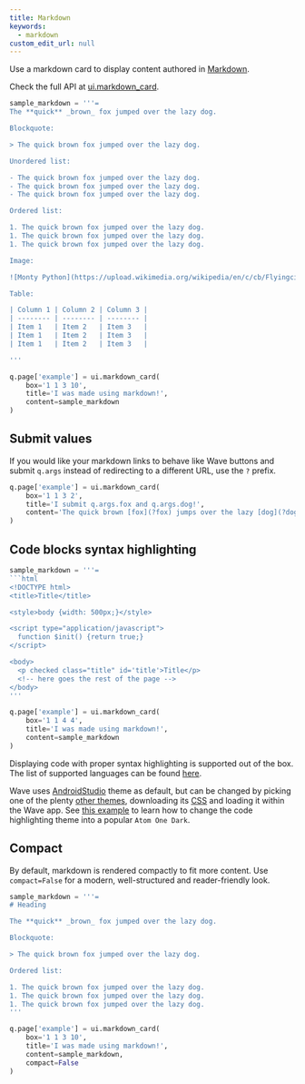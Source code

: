 ```yaml
---
title: Markdown
keywords:
  - markdown
custom_edit_url: null
---
```


Use a markdown card to display content authored in [Markdown](https://guides.github.com/features/mastering-markdown/).

Check the full API at [ui.markdown_card](/docs/api/ui#markdown_card).

```py
sample_markdown = '''=
The **quick** _brown_ fox jumped over the lazy dog.

Blockquote:

> The quick brown fox jumped over the lazy dog.

Unordered list:

- The quick brown fox jumped over the lazy dog.
- The quick brown fox jumped over the lazy dog.
- The quick brown fox jumped over the lazy dog.

Ordered list:

1. The quick brown fox jumped over the lazy dog.
1. The quick brown fox jumped over the lazy dog.
1. The quick brown fox jumped over the lazy dog.

Image:

![Monty Python](https://upload.wikimedia.org/wikipedia/en/c/cb/Flyingcircus_2.jpg)

Table:

| Column 1 | Column 2 | Column 3 |
| -------- | -------- | -------- |
| Item 1   | Item 2   | Item 3   |
| Item 1   | Item 2   | Item 3   |
| Item 1   | Item 2   | Item 3   |

'''

q.page['example'] = ui.markdown_card(
    box='1 1 3 10',
    title='I was made using markdown!',
    content=sample_markdown
)
```

## Submit values

If you would like your markdown links to behave like Wave buttons and submit `q.args` instead of redirecting to a different URL, use the `?` prefix.

```py
q.page['example'] = ui.markdown_card(
    box='1 1 3 2',
    title='I submit q.args.fox and q.args.dog!',
    content='The quick brown [fox](?fox) jumps over the lazy [dog](?dog)'
)
```

## Code blocks syntax highlighting

```py
sample_markdown = '''=
```html
<!DOCTYPE html>
<title>Title</title>

<style>body {width: 500px;}</style>

<script type="application/javascript">
  function $init() {return true;}
</script>

<body>
  <p checked class="title" id='title'>Title</p>
  <!-- here goes the rest of the page -->
</body>
'''

q.page['example'] = ui.markdown_card(
    box='1 1 4 4',
    title='I was made using markdown!',
    content=sample_markdown
)
```

Displaying code with proper syntax highlighting is supported out of the box. The list of supported languages can be found [here](https://github.com/highlightjs/highlight.js/blob/main/SUPPORTED_LANGUAGES.md).

Wave uses [AndroidStudio](https://developer.android.com/studio) theme as default, but can be changed by picking one of the plenty [other themes](https://highlightjs.org/static/demo/), downloading its [CSS](https://github.com/highlightjs/highlight.js/tree/main/src/styles) and loading it within the Wave app. See [this example](/docs/examples/markdown-code-theme) to learn how to change the code highlighting theme into a popular `Atom One Dark`.

## Compact

By default, markdown is rendered compactly to fit more content.
Use `compact=False` for a modern, well-structured and reader-friendly look.

```py
sample_markdown = '''=
# Heading

The **quick** _brown_ fox jumped over the lazy dog.

Blockquote:

> The quick brown fox jumped over the lazy dog.

Ordered list:

1. The quick brown fox jumped over the lazy dog.
1. The quick brown fox jumped over the lazy dog.
1. The quick brown fox jumped over the lazy dog.
'''

q.page['example'] = ui.markdown_card(
    box='1 1 3 10',
    title='I was made using markdown!',
    content=sample_markdown,
    compact=False
)
```
